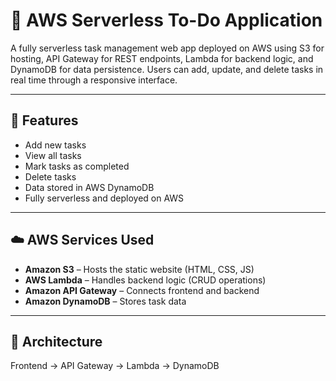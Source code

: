 # 📝 AWS Serverless To-Do Application

A fully serverless task management web app deployed on AWS using S3 for hosting, API Gateway for REST endpoints, Lambda for backend logic, and DynamoDB for data persistence. Users can add, update, and delete tasks in real time through a responsive interface.

---

## 🚀 Features
- Add new tasks  
- View all tasks  
- Mark tasks as completed  
- Delete tasks  
- Data stored in AWS DynamoDB  
- Fully serverless and deployed on AWS

---

## ☁️ AWS Services Used
- **Amazon S3** – Hosts the static website (HTML, CSS, JS)  
- **AWS Lambda** – Handles backend logic (CRUD operations)  
- **Amazon API Gateway** – Connects frontend and backend  
- **Amazon DynamoDB** – Stores task data  

---

## 🧩 Architecture
Frontend → API Gateway → Lambda → DynamoDB  
